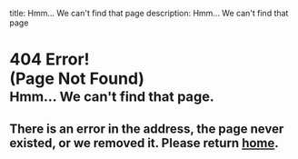 title:       Hmm... We can't find that page
description: Hmm... We can't find that page

<div class="jumbotron">
	<h1 class="initial">404 Error!
		<br>(Page Not Found)
		<small><br>Hmm... We can't find that page.</small>
	</h1>
	<h2>There is an error in the address, the page never existed, or we removed it. Please return <a href="{{relativepath}}index.html">home</a>.</h2>
</div>
